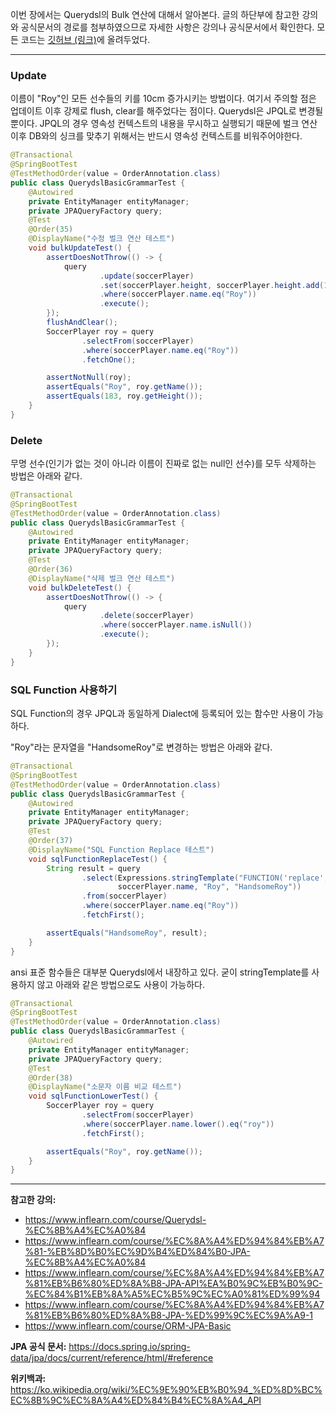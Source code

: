 이번 장에서는 Querydsl의 Bulk 연산에 대해서 알아본다.
글의 하단부에 참고한 강의와 공식문서의 경로를 첨부하였으므로 자세한 사항은 강의나 공식문서에서 확인한다.
모든 코드는 [깃허브 (링크)](https://github.com/roy-zz/querydsl)에 올려두었다.

---

### Update

이름이 "Roy"인 모든 선수들의 키를 10cm 증가시키는 방법이다.
여기서 주의할 점은 업데이트 이후 강제로 flush, clear를 해주었다는 점이다.
Querydsl은 JPQL로 변경될 뿐이다. JPQL의 경우 영속성 컨텍스트의 내용을 무시하고 실행되기 때문에
벌크 연산 이후 DB와의 싱크를 맞추기 위해서는 반드시 영속성 컨텍스트를 비워주어야한다.

```java
@Transactional
@SpringBootTest
@TestMethodOrder(value = OrderAnnotation.class)
public class QuerydslBasicGrammarTest {
    @Autowired
    private EntityManager entityManager;
    private JPAQueryFactory query;
    @Test
    @Order(35)
    @DisplayName("수정 벌크 연산 테스트")
    void bulkUpdateTest() {
        assertDoesNotThrow(() -> {
            query
                    .update(soccerPlayer)
                    .set(soccerPlayer.height, soccerPlayer.height.add(10))
                    .where(soccerPlayer.name.eq("Roy"))
                    .execute();
        });
        flushAndClear();
        SoccerPlayer roy = query
                .selectFrom(soccerPlayer)
                .where(soccerPlayer.name.eq("Roy"))
                .fetchOne();

        assertNotNull(roy);
        assertEquals("Roy", roy.getName());
        assertEquals(183, roy.getHeight());
    }
}
```

### Delete

무명 선수(인기가 없는 것이 아니라 이름이 진짜로 없는 null인 선수)를 모두 삭제하는 방법은 아래와 같다.

```java
@Transactional
@SpringBootTest
@TestMethodOrder(value = OrderAnnotation.class)
public class QuerydslBasicGrammarTest {
    @Autowired
    private EntityManager entityManager;
    private JPAQueryFactory query;
    @Test
    @Order(36)
    @DisplayName("삭제 벌크 연산 테스트")
    void bulkDeleteTest() {
        assertDoesNotThrow(() -> {
            query
                    .delete(soccerPlayer)
                    .where(soccerPlayer.name.isNull())
                    .execute();
        });
    }
}
```

### SQL Function 사용하기

SQL Function의 경우 JPQL과 동일하게 Dialect에 등록되어 있는 함수만 사용이 가능하다.

"Roy"라는 문자열을 "HandsomeRoy"로 변경하는 방법은 아래와 같다.

```java
@Transactional
@SpringBootTest
@TestMethodOrder(value = OrderAnnotation.class)
public class QuerydslBasicGrammarTest {
    @Autowired
    private EntityManager entityManager;
    private JPAQueryFactory query;
    @Test
    @Order(37)
    @DisplayName("SQL Function Replace 테스트")
    void sqlFunctionReplaceTest() {
        String result = query
                .select(Expressions.stringTemplate("FUNCTION('replace', {0}, {1}, {2})",
                        soccerPlayer.name, "Roy", "HandsomeRoy"))
                .from(soccerPlayer)
                .where(soccerPlayer.name.eq("Roy"))
                .fetchFirst();

        assertEquals("HandsomeRoy", result);
    }
}
```

ansi 표준 함수들은 대부분 Querydsl에서 내장하고 있다.
굳이 stringTemplate를 사용하지 않고 아래와 같은 방법으로도 사용이 가능하다.

```java
@Transactional
@SpringBootTest
@TestMethodOrder(value = OrderAnnotation.class)
public class QuerydslBasicGrammarTest {
    @Autowired
    private EntityManager entityManager;
    private JPAQueryFactory query;
    @Test
    @Order(38)
    @DisplayName("소문자 이름 비교 테스트")
    void sqlFunctionLowerTest() {
        SoccerPlayer roy = query
                .selectFrom(soccerPlayer)
                .where(soccerPlayer.name.lower().eq("roy"))
                .fetchFirst();

        assertEquals("Roy", roy.getName());
    }
}
```

---

**참고한 강의:**

- https://www.inflearn.com/course/Querydsl-%EC%8B%A4%EC%A0%84
- https://www.inflearn.com/course/%EC%8A%A4%ED%94%84%EB%A7%81-%EB%8D%B0%EC%9D%B4%ED%84%B0-JPA-%EC%8B%A4%EC%A0%84
- https://www.inflearn.com/course/%EC%8A%A4%ED%94%84%EB%A7%81%EB%B6%80%ED%8A%B8-JPA-API%EA%B0%9C%EB%B0%9C-%EC%84%B1%EB%8A%A5%EC%B5%9C%EC%A0%81%ED%99%94
- https://www.inflearn.com/course/%EC%8A%A4%ED%94%84%EB%A7%81%EB%B6%80%ED%8A%B8-JPA-%ED%99%9C%EC%9A%A9-1
- https://www.inflearn.com/course/ORM-JPA-Basic

**JPA 공식 문서:** https://docs.spring.io/spring-data/jpa/docs/current/reference/html/#reference

**위키백과:** https://ko.wikipedia.org/wiki/%EC%9E%90%EB%B0%94_%ED%8D%BC%EC%8B%9C%EC%8A%A4%ED%84%B4%EC%8A%A4_API